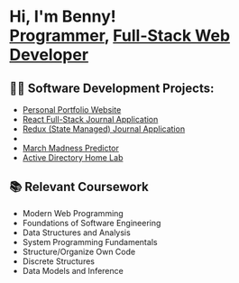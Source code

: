 <h1>Hi, I'm Benny! <br/><a href="https://github.com/joshmadakor1">Programmer</a>, <a href="https://www.linkedin.com/in/benny-rakower/">Full-Stack Web Developer</a></h1>

<h2>👨‍💻 Software Development Projects:</h2>

- [Personal Portfolio Website](https://github.com/brakower/Personal-Portfolio-Website)
- [React Full-Stack Journal Application](https://github.com/brakower/COMP426FinalProject)
- [Redux (State Managed) Journal Application](https://github.com/brakower/Journal-Application)
- 
- [March Madness Predictor](https://github.com/brakower/MarchMadness_2024.git)
- [Active Directory Home Lab](https://github.com/brakower/ActiveDirectoryLab/tree/main)

<h2>📚 Relevant Coursework</h2>

- Modern Web Programming
- Foundations of Software Engineering
- Data Structures and Analysis
- System Programming Fundamentals
- Structure/Organize Own Code
- Discrete Structures
- Data Models and Inference



<!--Here are some ideas to get you started:

- 🔭 I’m currently working on ...
- 🌱 I’m currently learning ...
- 👯 I’m looking to collaborate on ...
- 🤔 I’m looking for help with ...
- 💬 Ask me about ...
- 📫 How to reach me: ...
- 😄 Pronouns: ...
- ⚡ Fun fact: ...
-->
